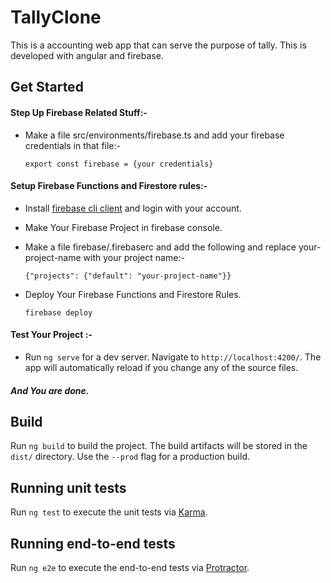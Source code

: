 # TallyClone

This is a accounting web app that can serve the purpose of tally. This is developed with angular and firebase.

## Get Started

#### Step Up Firebase Related Stuff:-

- Make a file src/environments/firebase.ts and add your firebase credentials in that file:-

  `export const firebase = {your credentials}`

#### Setup Firebase Functions and Firestore rules:-

- Install [firebase cli client](https://firebase.google.com/docs/cli) and login with your account.

- Make Your Firebase Project in firebase console.

- Make a file firebase/.firebaserc and add the following and replace your-project-name with your project name:-

  `{"projects": {"default": "your-project-name"}}`

- Deploy Your Firebase Functions and Firestore Rules.

  `firebase deploy`

#### Test Your Project :-

- Run `ng serve` for a dev server. Navigate to `http://localhost:4200/`. The app will automatically reload if you change any of the source files.

##### And You are done.

## Build

Run `ng build` to build the project. The build artifacts will be stored in the `dist/` directory. Use the `--prod` flag for a production build.

## Running unit tests

Run `ng test` to execute the unit tests via [Karma](https://karma-runner.github.io).

## Running end-to-end tests

Run `ng e2e` to execute the end-to-end tests via [Protractor](http://www.protractortest.org/).
